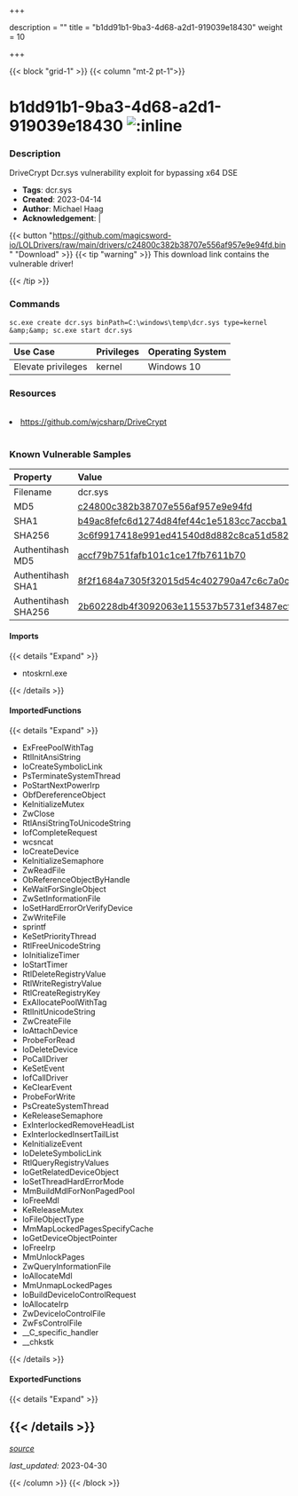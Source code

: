 +++

description = ""
title = "b1dd91b1-9ba3-4d68-a2d1-919039e18430"
weight = 10

+++


{{< block "grid-1" >}}
{{< column "mt-2 pt-1">}}


# b1dd91b1-9ba3-4d68-a2d1-919039e18430 ![:inline](/images/twitter_verified.png) 


### Description

DriveCrypt Dcr.sys vulnerability exploit for bypassing x64 DSE
- **Tags**: dcr.sys
- **Created**: 2023-04-14
- **Author**: Michael Haag
- **Acknowledgement**:  | [](https://twitter.com/)

{{< button "https://github.com/magicsword-io/LOLDrivers/raw/main/drivers/c24800c382b38707e556af957e9e94fd.bin" "Download" >}}
{{< tip "warning" >}}
This download link contains the vulnerable driver!

{{< /tip >}}

### Commands

```
sc.exe create dcr.sys binPath=C:\windows\temp\dcr.sys type=kernel &amp;&amp; sc.exe start dcr.sys
```

| Use Case | Privileges | Operating System | 
|:---- | ---- | ---- |
| Elevate privileges | kernel | Windows 10 |

### Resources
<br>
<li><a href="https://github.com/wjcsharp/DriveCrypt">https://github.com/wjcsharp/DriveCrypt</a></li>
<br>

### Known Vulnerable Samples

| Property           | Value |
|:-------------------|:------|
| Filename           | dcr.sys |
| MD5                | [c24800c382b38707e556af957e9e94fd](https://www.virustotal.com/gui/file/c24800c382b38707e556af957e9e94fd) |
| SHA1               | [b49ac8fefc6d1274d84fef44c1e5183cc7accba1](https://www.virustotal.com/gui/file/b49ac8fefc6d1274d84fef44c1e5183cc7accba1) |
| SHA256             | [3c6f9917418e991ed41540d8d882c8ca51d582a82fd01bff6cdf26591454faf5](https://www.virustotal.com/gui/file/3c6f9917418e991ed41540d8d882c8ca51d582a82fd01bff6cdf26591454faf5) |
| Authentihash MD5   | [accf79b751fafb101c1ce17fb7611b70](https://www.virustotal.com/gui/search/authentihash%253Aaccf79b751fafb101c1ce17fb7611b70) |
| Authentihash SHA1  | [8f2f1684a7305f32015d54c402790a47c6c7a0c9](https://www.virustotal.com/gui/search/authentihash%253A8f2f1684a7305f32015d54c402790a47c6c7a0c9) |
| Authentihash SHA256| [2b60228db4f3092063e115537b5731ef3487ecf55c036e812605c5149071332c](https://www.virustotal.com/gui/search/authentihash%253A2b60228db4f3092063e115537b5731ef3487ecf55c036e812605c5149071332c) |


#### Imports
{{< details "Expand" >}}
* ntoskrnl.exe

{{< /details >}}
#### ImportedFunctions
{{< details "Expand" >}}
* ExFreePoolWithTag
* RtlInitAnsiString
* IoCreateSymbolicLink
* PsTerminateSystemThread
* PoStartNextPowerIrp
* ObfDereferenceObject
* KeInitializeMutex
* ZwClose
* RtlAnsiStringToUnicodeString
* IofCompleteRequest
* wcsncat
* IoCreateDevice
* KeInitializeSemaphore
* ZwReadFile
* ObReferenceObjectByHandle
* KeWaitForSingleObject
* ZwSetInformationFile
* IoSetHardErrorOrVerifyDevice
* ZwWriteFile
* sprintf
* KeSetPriorityThread
* RtlFreeUnicodeString
* IoInitializeTimer
* IoStartTimer
* RtlDeleteRegistryValue
* RtlWriteRegistryValue
* RtlCreateRegistryKey
* ExAllocatePoolWithTag
* RtlInitUnicodeString
* ZwCreateFile
* IoAttachDevice
* ProbeForRead
* IoDeleteDevice
* PoCallDriver
* KeSetEvent
* IofCallDriver
* KeClearEvent
* ProbeForWrite
* PsCreateSystemThread
* KeReleaseSemaphore
* ExInterlockedRemoveHeadList
* ExInterlockedInsertTailList
* KeInitializeEvent
* IoDeleteSymbolicLink
* RtlQueryRegistryValues
* IoGetRelatedDeviceObject
* IoSetThreadHardErrorMode
* MmBuildMdlForNonPagedPool
* IoFreeMdl
* KeReleaseMutex
* IoFileObjectType
* MmMapLockedPagesSpecifyCache
* IoGetDeviceObjectPointer
* IoFreeIrp
* MmUnlockPages
* ZwQueryInformationFile
* IoAllocateMdl
* MmUnmapLockedPages
* IoBuildDeviceIoControlRequest
* IoAllocateIrp
* ZwDeviceIoControlFile
* ZwFsControlFile
* __C_specific_handler
* __chkstk

{{< /details >}}
#### ExportedFunctions
{{< details "Expand" >}}

{{< /details >}}
-----



[*source*](https://github.com/magicsword-io/LOLDrivers/tree/main/yaml/b1dd91b1-9ba3-4d68-a2d1-919039e18430.yaml)

*last_updated:* 2023-04-30








{{< /column >}}
{{< /block >}}
